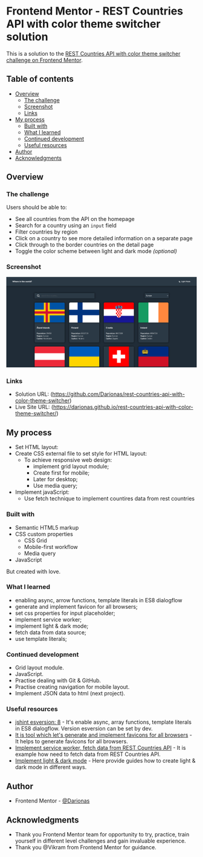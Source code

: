 # Frontend Mentor - REST Countries API with color theme switcher solution

This is a solution to the [REST Countries API with color theme switcher challenge on Frontend Mentor](https://www.frontendmentor.io/challenges/rest-countries-api-with-color-theme-switcher-5cacc469fec04111f7b848ca). 

## Table of contents

- [Overview](#overview)
  - [The challenge](#the-challenge)
  - [Screenshot](#screenshot)
  - [Links](#links)
- [My process](#my-process)
  - [Built with](#built-with)
  - [What I learned](#what-i-learned)
  - [Continued development](#continued-development)
  - [Useful resources](#useful-resources)
- [Author](#author)
- [Acknowledgments](#acknowledgments)


## Overview

### The challenge

Users should be able to:

- See all countries from the API on the homepage
- Search for a country using an `input` field
- Filter countries by region
- Click on a country to see more detailed information on a separate page
- Click through to the border countries on the detail page
- Toggle the color scheme between light and dark mode *(optional)*

### Screenshot

![Rest_countires_api](./images/rest_countries_api.png)



### Links

- Solution URL: (https://github.com/Darionas/rest-countries-api-with-color-theme-switcher)
- Live Site URL: (https://darionas.github.io/rest-countries-api-with-color-theme-switcher/)

## My process

* Set HTML layout:
* Create CSS external file to set style for HTML layout:
  * To achieve responsive web design:
     * implement grid layout module;
     * Create first for mobile;
     * Later for desktop;
     * Use media query;
* Implement javaScript:
     * Use fetch technique to implement countires data from rest countries

### Built with

- Semantic HTML5 markup
- CSS custom properties
    - CSS Grid
    - Mobile-first workflow
    - Media query
- JavaScript

But created with love.

### What I learned

- enabling async, arrow functions, template literals in ES8 dialogflow
- generate and implement favicon for all browsers;
- set css properties for input placeholder;
- implement service worker;
- implement light & dark mode;
- fetch data from data source;
- use template literals;


### Continued development

- Grid layout module.
- JavaScript.
- Practise dealing with Git & GitHub.
- Practise creating navigation for mobile layout.
- Implement JSON data to html (next project).

### Useful resources

- [jshint esversion: 8](https://groups.google.com/g/dialogflow-essentials-edition-users/c/eDwP7ZV5FyQ) - It's enable async, array functions, template literals in ES8 dialogflow. Version esversion can be set by dev.
- [It is tool which let's generate and implement favicons for all browsers](https://realfavicongenerator.net/) - It helps to generate favicons for all browsers.
- [Implement service worker, fetch data from REST Countries API](https://stackoverflow.com/questions/30117939/how-to-change-the-colour-of-placeholder-using-javascript#30117998) - It is example how need to fetch data from REST Countries API.
- [Implement light & dark mode](https://css-tricks.com/a-complete-guide-to-dark-mode-on-the-web/) - Here provide guides how to create light & dark mode in different ways.

## Author

- Frontend Mentor - [@Darionas](https://www.frontendmentor.io/profile/Darionas)

## Acknowledgments

- Thank you Frontend Mentor team for opportunity to try, practice, train yourself in different level challenges and gain invaluable experience.
- Thank you @Vikram from Frontend Mentor for guidance.
